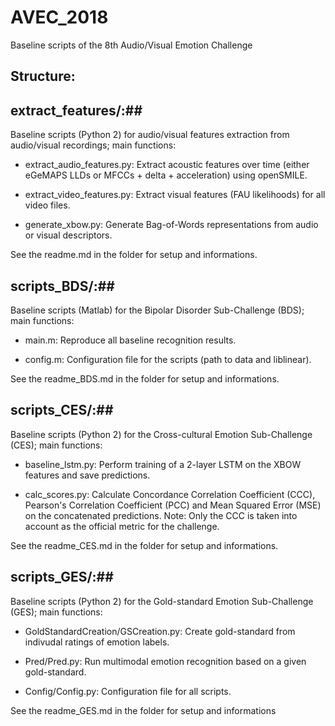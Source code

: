 # AVEC_2018
Baseline scripts of the 8th Audio/Visual Emotion Challenge

## Structure: ##

## extract_features/:##

Baseline scripts (Python 2) for audio/visual features extraction from audio/visual recordings; main functions:

* extract\_audio\_features.py: Extract acoustic features over time (either eGeMAPS LLDs or MFCCs + delta + acceleration) using openSMILE.

* extract\_video\_features.py: Extract visual features (FAU likelihoods) for all video files.

* generate\_xbow.py: Generate Bag-of-Words representations from audio or visual descriptors.

See the readme.md in the folder for setup and informations.

## scripts_BDS/:##

Baseline scripts (Matlab) for the Bipolar Disorder Sub-Challenge (BDS); main functions:

* main.m: Reproduce all baseline recognition results.

* config.m: Configuration file for the scripts (path to data and liblinear).

See the readme_BDS.md in the folder for setup and informations.

## scripts_CES/:##

Baseline scripts (Python 2) for the Cross-cultural Emotion Sub-Challenge (CES); main functions:

* baseline\_lstm.py: Perform training of a 2-layer LSTM on the XBOW features and save predictions.  

* calc\_scores.py: Calculate Concordance Correlation Coefficient (CCC), Pearson's Correlation Coefficient (PCC) and Mean Squared Error (MSE) on the concatenated predictions. Note: Only the CCC is taken into account as the official metric for the challenge.

See the readme_CES.md in the folder for setup and informations.

## scripts_GES/:##

Baseline scripts (Python 2) for the Gold-standard Emotion Sub-Challenge (GES); main functions:

* GoldStandardCreation/GSCreation.py: Create gold-standard from indivudal ratings of emotion labels.

* Pred/Pred.py: Run multimodal emotion recognition based on a given gold-standard.

* Config/Config.py: Configuration file for all scripts.

See the readme_GES.md in the folder for setup and informations

